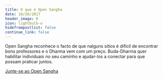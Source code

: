 ```yaml
---
title: O que é Open Sangha
date: 10/26/2017
header_image: 0
icon: lightbulb-o
hidefrompostlist: false
continue_link: false
---
```


Open Sangha reconhece o facto de que nalguns sítios é difícil de encontrar bons professores e o Dharma vem com um preço. Buda-Dharma quer habilitar individuais no seu caminho e ajudar-los a conectar para que possam praticar juntos.

[Junte-se ao Open Sangha](/community)